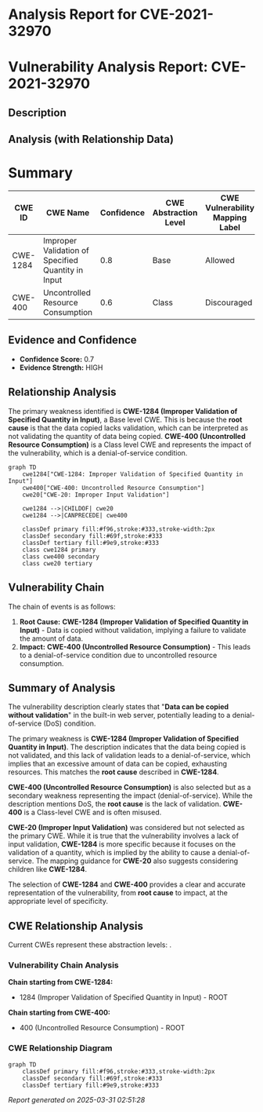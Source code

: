 # Analysis Report for CVE-2021-32970

# Vulnerability Analysis Report: CVE-2021-32970

## Description



## Analysis (with Relationship Data)

# Summary
| CWE ID  | CWE Name                                                        | Confidence | CWE Abstraction Level | CWE Vulnerability Mapping Label | CWE-Vulnerability Mapping Notes |
|---------|-----------------------------------------------------------------|------------|-----------------------|---------------------------------|-----------------------------------|
| CWE-1284 | Improper Validation of Specified Quantity in Input               | 0.8        | Base                  | Allowed                         | Primary CWE                       |
| CWE-400 | Uncontrolled Resource Consumption                               | 0.6        | Class                 | Discouraged                     | Secondary CWE                      |

## Evidence and Confidence

*   **Confidence Score:** 0.7
*   **Evidence Strength:** HIGH

## Relationship Analysis
The primary weakness identified is **CWE-1284 (Improper Validation of Specified Quantity in Input)**, a Base level CWE. This is because the **root cause** is that the data copied lacks validation, which can be interpreted as not validating the quantity of data being copied. **CWE-400 (Uncontrolled Resource Consumption)** is a Class level CWE and represents the impact of the vulnerability, which is a denial-of-service condition.

```mermaid
graph TD
    cwe1284["CWE-1284: Improper Validation of Specified Quantity in Input"]
    cwe400["CWE-400: Uncontrolled Resource Consumption"]
    cwe20["CWE-20: Improper Input Validation"]
    
    cwe1284 -->|CHILDOF| cwe20
    cwe1284 -->|CANPRECEDE| cwe400
    
    classDef primary fill:#f96,stroke:#333,stroke-width:2px
    classDef secondary fill:#69f,stroke:#333
    classDef tertiary fill:#9e9,stroke:#333
    class cwe1284 primary
    class cwe400 secondary
    class cwe20 tertiary
```

## Vulnerability Chain
The chain of events is as follows:
1.  **Root Cause:** **CWE-1284 (Improper Validation of Specified Quantity in Input)** - Data is copied without validation, implying a failure to validate the amount of data.
2.  **Impact:** **CWE-400 (Uncontrolled Resource Consumption)** - This leads to a denial-of-service condition due to uncontrolled resource consumption.

## Summary of Analysis
The vulnerability description clearly states that "**Data can be copied without validation**" in the built-in web server, potentially leading to a denial-of-service (DoS) condition.

The primary weakness is **CWE-1284 (Improper Validation of Specified Quantity in Input)**. The description indicates that the data being copied is not validated, and this lack of validation leads to a denial-of-service, which implies that an excessive amount of data can be copied, exhausting resources. This matches the **root cause** described in **CWE-1284**.

**CWE-400 (Uncontrolled Resource Consumption)** is also selected but as a secondary weakness representing the impact (denial-of-service). While the description mentions DoS, the **root cause** is the lack of validation. **CWE-400** is a Class-level CWE and is often misused.

**CWE-20 (Improper Input Validation)** was considered but not selected as the primary CWE. While it is true that the vulnerability involves a lack of input validation, **CWE-1284** is more specific because it focuses on the validation of a quantity, which is implied by the ability to cause a denial-of-service. The mapping guidance for **CWE-20** also suggests considering children like **CWE-1284**.

The selection of **CWE-1284** and **CWE-400** provides a clear and accurate representation of the vulnerability, from **root cause** to impact, at the appropriate level of specificity.


## CWE Relationship Analysis

Current CWEs represent these abstraction levels: .


### Vulnerability Chain Analysis

**Chain starting from CWE-1284:**
- 1284 (Improper Validation of Specified Quantity in Input) - ROOT


**Chain starting from CWE-400:**
- 400 (Uncontrolled Resource Consumption) - ROOT



### CWE Relationship Diagram

```mermaid
graph TD
    classDef primary fill:#f96,stroke:#333,stroke-width:2px
    classDef secondary fill:#69f,stroke:#333
    classDef tertiary fill:#9e9,stroke:#333
```



*Report generated on 2025-03-31 02:51:28*

